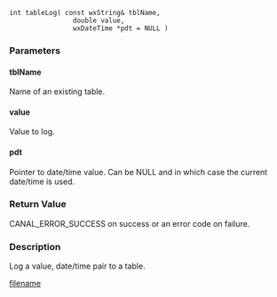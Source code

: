 


```clike
int tableLog( const wxString& tblName, 
                double value, 
                wxDateTime *pdt = NULL )
```

### Parameters

#### tblName
Name of an existing table.

#### value
Value to log.

#### pdt
Pointer to date/time value. Can be NULL and in which case the current date/time is used.

### Return Value
CANAL_ERROR_SUCCESS on success or an error code on failure. 

### Description
Log a value, date/time pair to a table. 




[filename](./bottom_copyright.md ':include')